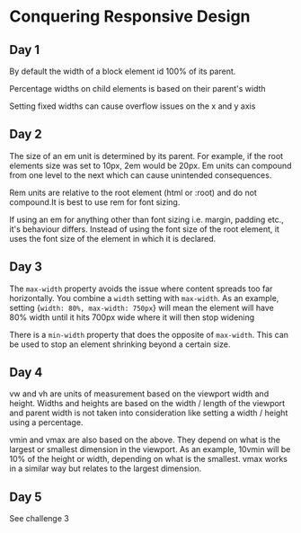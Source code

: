 # Conquering Responsive Design

## Day 1

By default the width of a block element id 100% of its parent.

Percentage widths on child elements is based on their parent's width

Setting fixed widths can cause overflow issues on the x and y axis

## Day 2

The size of an em unit is determined by its parent. For example, if the root elements size was set to 10px, 2em would be 20px. Em units can compound from one level to the next which can cause unintended consequences.

Rem units are relative to the root element (html or :root) and do not compound.It is best to use rem for font sizing.

If using an em for anything other than font sizing i.e. margin, padding etc., it's behaviour differs. Instead of using the font size of the root element, it uses the font size of the element in which it is declared.

## Day 3

The `max-width` property avoids the issue where content spreads too far horizontally. You combine a `width` setting with `max-width`. As an example, setting {`width: 80%, max-width: 750px`} will mean the element will have 80% width until it hits 700px wide where it will then stop widening

There is a `min-width` property that does the opposite of `max-width`. This can be used to stop an element shrinking beyond a certain size.

## Day 4

vw and vh are units of measurement based on the viewport width and height. Widths and heights are based on the width / length of the viewport and parent width is not taken into consideration like setting a width / height using a percentage.

vmin and vmax are also based on the above. They depend on what is the largest or smallest dimension in the viewport. As an example, 10vmin will be 10% of the height or width, depending on what is the smallest. vmax works in a similar way but relates to the largest dimension.

## Day 5

See challenge 3
